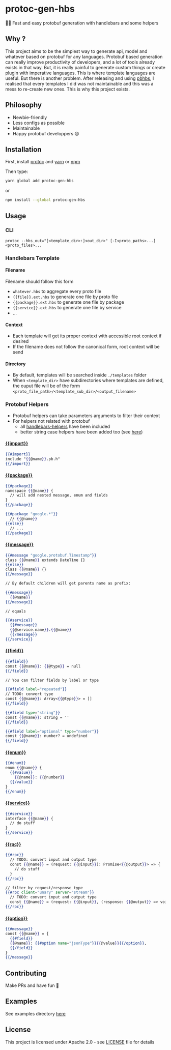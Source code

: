 # protoc-gen-hbs

🏃‍♀️ Fast and easy protobuf generation with handlebars and some helpers

## Why ?

This project aims to be the simplest way to generate api, model and whatever based on protobuf for any languages.
Protobuf based generation can really improve productivity of developers, and a lot of tools already exists in that way.
But, it is really painful to generate custom things or create plugin with imperative languages.
This is where template languages are useful.
But there is another problem.
After releasing and using [pbhbs](https://github.com/gponsinet/pbhbs), I realised that every templates I did was not maintainable and this was a mess to re-create new ones.
This is why this project exists.

## Philosophy

* Newbie-friendly
* Less configs as possible
* Maintainable
* Happy protobuf developpers :smile:

## Installation

First, install [protoc](http://google.github.io/proto-lens/installing-protoc.html) and [yarn](https://yarnpkg.com/en/docs/install) or [npm](https://www.npmjs.com/get-npm)

Then type:

```bash
yarn global add protoc-gen-hbs
```

or

```bash
npm install --global protoc-gen-hbs
```

## Usage

### CLI

```
protoc --hbs_out="[<template_dir>:]<out_dir>" [-I<proto_paths>...] <proto_files>...
```

### Handlebars Template

#### Filename

Filename should follow this form

* `whatever.hbs` to aggregate every proto file
* `{{file}}.ext.hbs` to generate one file by proto file
* `{{package}}.ext.hbs` to generate one file by package
* `{{service}}.ext.hbs` to generate one file by service
* ...

#### Context

* Each template will get its proper context with accessible root context if desired
* If the filename does not follow the canonical form, root context will be send

#### Directory

* By default, templates will be searched inside `./templates` folder
* When `<template_dir>` have subdirectories where templates are defined, the ouput file will be of the form `<proto_file_path>/<template_sub_dir>/<output_filename>`

### Protobuf Helpers

* Protobuf helpers can take parameters arguments to filter their context
* For helpers not related with protobuf
  * all [handlebars-helpers](helpers/handlebars-helpers) have been included
  * better string case helpers have been added too (see [here](src/case.js))

#### [{{import}}](examples/templates/import.ts.hbs)

```handlebars
{{#import}}
include "{{@name}}.pb.h"
{{/import}}
```

#### [{{package}}](examples/templates/package.ts.hbs)

```handlebars
{{#package}}
namespace {{@name}} {
  // will add nested message, enum and fields
}
{{/package}}

{{#package "google.*"}}
  // {{@name}}
{{else}}
  // ...
{{/package}}
```

#### [{{message}}](examples/templates/message.ts.hbs)

```handlebars
{{#message "google.protobuf.Timestamp"}}
class {{@name}} extends DateTime {}
{{else}}
class {{@name}} {}
{{/message}}

// By default children will get parents name as prefix:

{{#message}}
  {{@name}}
{{/message}}

// equals

{{#service}}
  {{#message}}
  {{@service.name}}.{{@name}}
  {{/message}}
{{/service}}
```

#### [{{field}}](examples/templates/field.ts.hbs)

```handlebars
{{#field}}
const {{@name}}: {{@type}} = null
{{/field}}

// You can filter fields by label or type

{{#field label="repeated"}}
// TODO: convert type
const {{@name}}: Array<{{@type}}> = []
{{/field}}

{{#field type="string"}}
const {{@name}}: string = ''
{{/field}}

{{#field label="optional" type="number"}}
const {{@name}}: number? = undefined
{{/field}}
```

#### [{{enum}}](examples/templates/enum.ts.hbs)

```handlebars
{{#enum}}
enum {{@name}} {
  {{#value}}
    {{@name}}: {{@number}}
  {{/value}}
}
{{/enum}}
```

#### [{{service}}](examples/templates/service.ts.hbs)

```handlebars
{{#service}}
interface {{@name}} {
  // do stuff
}
{{/service}}
```

#### [{{rpc}}](examples/templates/rpc.ts.hbs)

```handlebars
{{#rpc}}
  // TODO: convert input and output type
  const {{@name}} = (request: {{@input}}): Promise<{{@output}}> => {
    // do stuff
  }
{{/rpc}}

// filter by request/response type
{{#rpc client="unary" server="stream"}}
  // TODO: convert input and output type
  const {{@name}} = (request: {{@input}}, (response: {{@output}} => void): Promise<void>
{{/rpc}}
```

#### [{{option}}](examples/templates/option.ts.hbs)

```handlebars
{{#message}}
const {{@name}} = {
  {{#field}}
  {{@name}}: {{#option name="jsonType"}}{{@value}}{{/option}},
  {{/field}}
}
{{/message}}
```


## Contributing

Make PRs and have fun 👻

## Examples

See examples directory [here](examples)

## License

This project is licensed under Apache 2.0 - see [LICENSE](LICENSE) file for details
